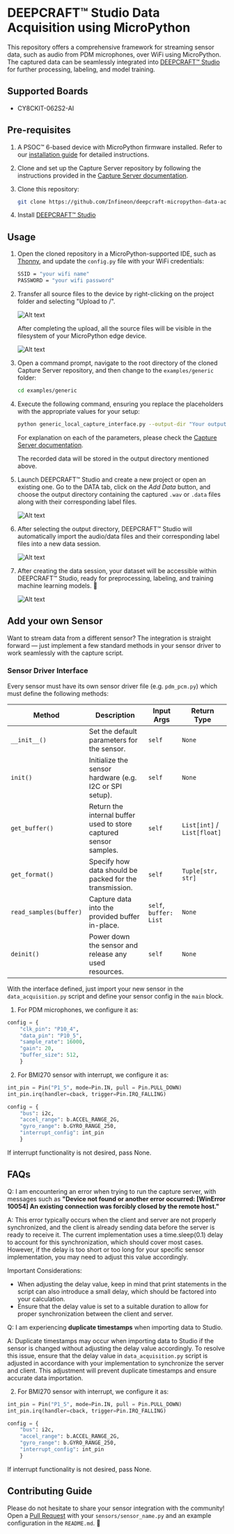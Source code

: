 # DEEPCRAFT™ Studio Data Acquisition using MicroPython

This repository offers a comprehensive framework for streaming sensor data, such as audio from PDM microphones, over WiFi using MicroPython. The captured data can be seamlessly integrated into [DEEPCRAFT™ Studio](https://www.imagimob.com/studio) for further processing, labeling, and model training.

## Supported Boards

- CY8CKIT-062S2-AI

## Pre-requisites
1. A PSOC™ 6-based device with MicroPython firmware installed. Refer to our [installation guide](https://ifx-micropython.readthedocs.io/en/latest/psoc6/installation.html) for detailed instructions.

2. Clone and set up the Capture Server repository by following the instructions provided in the [Capture Server documentation](https://bitbucket.org/imagimob/captureserver/src/master/).

3. Clone this repository:
    ```bash
    git clone https://github.com/Infineon/deepcraft-micropython-data-acquisition.git
    ```
4. Install [DEEPCRAFT™ Studio](https://softwaretools.infineon.com/tools/com.ifx.tb.tool.deepcraftstudio) 

## Usage
1. Open the cloned repository in a MicroPython-supported IDE, such as [Thonny](https://thonny.org/), and update the `config.py` file with your WiFi credentials:
    
    ```bash
    SSID = "your wifi name"
    PASSWORD = "your wifi password"
    ```
2. Transfer all source files to the device by right-clicking on the project folder and selecting "Upload to /".

    ![Alt text](docs/images/transfer_to_device.png)

    After completing the upload, all the source files will be visible in the filesystem of your MicroPython edge device.

    ![Alt text](docs/images/lib_on_device.png)

2. Open a command prompt, navigate to the root directory of the cloned Capture Server repository, and then change to the `examples/generic` folder:
    
    ```bash
    cd examples/generic
    ```

3. Execute the following command, ensuring you replace the placeholders with the appropriate values for your setup:
    
    ```bash
    python generic_local_capture_interface.py --output-dir "Your output directory" --protocol TCP --ip-address "Your board's IP address" --port 5000  --data-format ".data or .wav" --data-type h --samples-per-packet 512 --features 1 --sample-rate 16000 --video-disabled.
    ```
    For explanation on each of the parameters, please check the [Capture Server documentation](https://bitbucket.org/imagimob/captureserver/src/master/).

    The recorded data will be stored in the output directory mentioned above.

4. Launch DEEPCRAFT™ Studio and create a new project or open an existing one. Go to the DATA tab, click on the *Add Data* button, and choose the output directory containing the captured `.wav` or `.data` files along with their corresponding label files.

    ![Alt text](docs/images/training_add_data.png)

5. After selecting the output directory, DEEPCRAFT™ Studio will automatically import the audio/data files and their corresponding label files into a new data session.

    ![Alt text](docs/images/training_data_view.png)

6. After creating the data session, your dataset will be accessible within DEEPCRAFT™ Studio, ready for preprocessing, labeling, and training machine learning models. 🚀

    ![Alt text](docs/images/training_data_session.png)

## Add your own Sensor
Want to stream data from a different sensor? The integration is straight forward — just implement a few standard methods in your sensor driver to work seamlessly with the capture script.

### Sensor Driver Interface
Every sensor must have its own sensor driver file (e.g. `pdm_pcm.py`) which must define the following methods: 

| Method                 | Description                                                                 | Input Args                  | Return Type                 |
|------------------------|-----------------------------------------------------------------------------|-----------------------------|-----------------------------|
| `__init__()`           | Set the default parameters for the sensor.                                  | `self`                      | `None`                      |
| `init()`               | Initialize the sensor hardware (e.g. I2C or SPI setup).                     | `self`                      | `None`                      |
| `get_buffer()`         | Return the internal buffer used to store captured sensor samples.           | `self`                      | `List[int]` / `List[float]` |
| `get_format()`         | Specify how data should be packed for the transmission.                     | `self`                      | `Tuple[str, str]`           |
| `read_samples(buffer)` | Capture data into the provided buffer in-place.                             | `self`, `buffer: List`      | `None`                      |
| `deinit()`             | Power down the sensor and release any used resources.                       | `self`                      | `None`                      |


With the interface defined, just import your new sensor in the `data_acquisition.py` script and define your sensor config in the `main` block. 
1. For PDM microphones, we configure it as:

```python
config = {
    "clk_pin": "P10_4",
    "data_pin": "P10_5",
    "sample_rate": 16000,
    "gain": 20,
    "buffer_size": 512,
    }
```
2. For BMI270 sensor with interrupt, we configure it as:

```python
int_pin = Pin("P1_5", mode=Pin.IN, pull = Pin.PULL_DOWN)
int_pin.irq(handler=cback, trigger=Pin.IRQ_FALLING)

config = {
    "bus": i2c,
    "accel_range": b.ACCEL_RANGE_2G,
    "gyro_range": b.GYRO_RANGE_250,
    "interrupt_config": int_pin
    }
```
If interrupt functionality is not desired, pass None.

## FAQs

Q: I am encountering an error when trying to run the capture server, with messages such as __"Device not found or another error occurred: [WinError 10054] An existing connection was forcibly closed by the remote host."__

A: This error typically occurs when the client and server are not properly synchronized, and the client is already sending data before the server is ready to receive it. The current implementation uses a time.sleep(0.1) delay to account for this synchronization, which should cover most cases. However, if the delay is too short or too long for your specific sensor implementation, you may need to adjust this value accordingly.

Important Considerations:

- When adjusting the delay value, keep in mind that print statements in the script can also introduce a small delay, which should be factored into your calculation.
- Ensure that the delay value is set to a suitable duration to allow for proper synchronization between the client and server.


Q: I am experiencing __duplicate timestamps__ when importing data to Studio.

A: Duplicate timestamps may occur when importing data to Studio if the sensor is changed without adjusting the delay value accordingly. To resolve this issue, ensure that the delay value in `data_acquisition.py` script is adjusted in accordance with your implementation to synchronize the server and client. This adjustment will prevent duplicate timestamps and ensure accurate data importation.

2. For BMI270 sensor with interrupt, we configure it as:

```python
int_pin = Pin("P1_5", mode=Pin.IN, pull = Pin.PULL_DOWN)
int_pin.irq(handler=cback, trigger=Pin.IRQ_FALLING)

config = {
    "bus": i2c,
    "accel_range": b.ACCEL_RANGE_2G,
    "gyro_range": b.GYRO_RANGE_250,
    "interrupt_config": int_pin
    }
```
If interrupt functionality is not desired, pass None.

## Contributing Guide
Please do not hesitate to share your sensor integration with the community! Open a [Pull Request](https://github.com/Infineon/deepcraft-micropython-data-acquisition/pulls) with your `sensors/sensor_name.py` and an example configuration in the `README.md`. 🙌